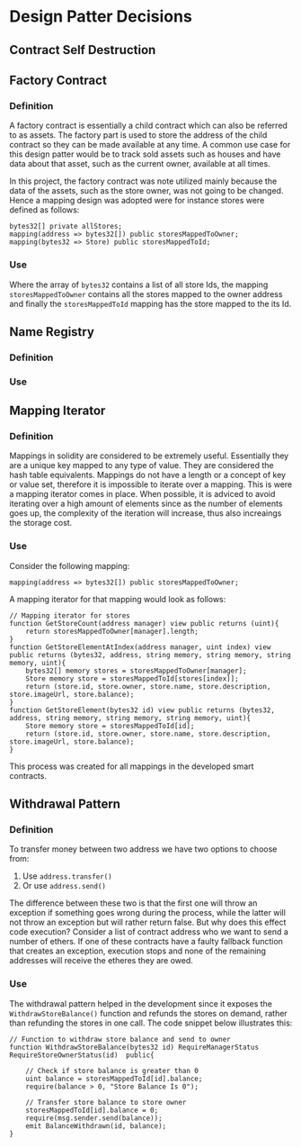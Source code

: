 # Design Patter Decisions

## Contract Self Destruction

## Factory Contract

### Definition

A factory contract is essentially a child contract which can also be referred to as assets. The factory part is used to store the address of the child contract so they can be made available at any time. A common use case for this design patter would be to track sold assets such as houses and have data about that asset, such as the current owner, available at all times.

In this project, the factory contract was note utilized mainly because the data of the assets, such as the store owner, was not going to be changed. Hence a mapping design was adopted were for instance stores were defined as follows:

    bytes32[] private allStores;
    mapping(address => bytes32[]) public storesMappedToOwner;
    mapping(bytes32 => Store) public storesMappedToId;
    
### Use

Where the array of `bytes32` contains a list of all store Ids, the mapping `storesMappedToOwner` contains all the stores mapped to the owner address and finally the `storesMappedToId` mapping has the store mapped to the its Id.

## Name Registry

### Definition

### Use

## Mapping Iterator

### Definition

Mappings in solidity are considered to be extremely useful. Essentially they are a unique key mapped to any type of value. They are considered the hash table equivalents. Mappings do not have a length or a concept of key or value set, therefore it is impossible to iterate over a mapping. This is were a mapping iterator comes in place. When possible, it is adviced to avoid iterating over a high amount of elements since as the number of elements goes up, the complexity of the iteration will increase, thus also increaings the storage cost.

### Use

Consider the following mapping:

    mapping(address => bytes32[]) public storesMappedToOwner;

A mapping iterator for that mapping would look as follows:

    // Mapping iterator for stores
    function GetStoreCount(address manager) view public returns (uint){
        return storesMappedToOwner[manager].length;
    }
    function GetStoreElementAtIndex(address manager, uint index) view public returns (bytes32, address, string memory, string memory, string memory, uint){
        bytes32[] memory stores = storesMappedToOwner[manager];
        Store memory store = storesMappedToId[stores[index]];
        return (store.id, store.owner, store.name, store.description, store.imageUrl, store.balance);
    }
    function GetStoreElement(bytes32 id) view public returns (bytes32, address, string memory, string memory, string memory, uint){
        Store memory store = storesMappedToId[id];
        return (store.id, store.owner, store.name, store.description, store.imageUrl, store.balance);
    }

This process was created for all mappings in the developed smart contracts.

## Withdrawal Pattern

### Definition

To transfer money between two address we have two options to choose from:
1. Use `address.transfer()`
2. Or use `address.send()`

The difference between these two is that the first one will throw an exception if something goes wrong during the process, while the latter will not throw an exception but will rather return false. But why does this effect code execution? Consider a list of contract address who we want to send a number of ethers. If one of these contracts have a faulty fallback function that creates an exception, execution stops and none of the remaining addresses will receive the etheres they are owed.

### Use

The withdrawal pattern helped in the development since it exposes the `WithdrawStoreBalance()` function and refunds the stores on demand, rather than refunding the stores in one call. The code snippet below illustrates this:

    // Function to withdraw store balance and send to owner
    function WithdrawStoreBalance(bytes32 id) RequireManagerStatus RequireStoreOwnerStatus(id)  public{        

        // Check if store balance is greater than 0
        uint balance = storesMappedToId[id].balance;
        require(balance > 0, "Store Balance Is 0");

        // Transfer store balance to store owner
        storesMappedToId[id].balance = 0;
        require(msg.sender.send(balance));
        emit BalanceWithdrawn(id, balance);
    }
